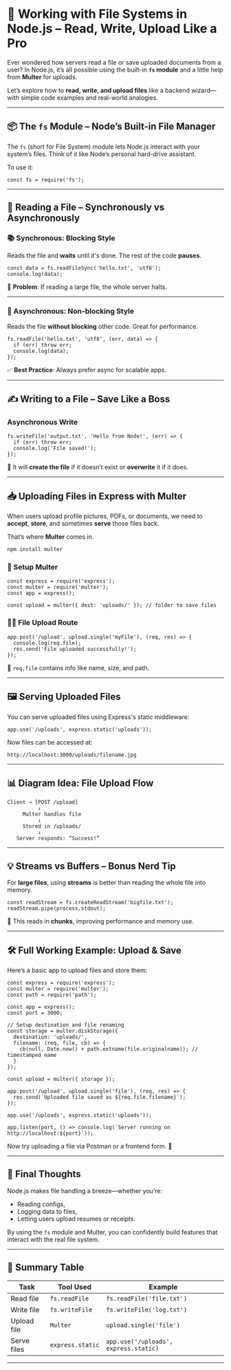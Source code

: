# 📁 Working with File Systems in Node.js – Read, Write, Upload Like a Pro

Ever wondered how servers read a file or save uploaded documents from a user? In Node.js, it’s all possible using the built-in **`fs` module** and a little help from **Multer** for uploads.

Let’s explore how to **read, write, and upload files** like a backend wizard—with simple code examples and real-world analogies.

---

## 📦 The `fs` Module – Node’s Built-in File Manager

The `fs` (short for File System) module lets Node.js interact with your system’s files. Think of it like Node’s personal hard-drive assistant.

To use it:

```
const fs = require('fs');

```

---

## 📖 Reading a File – Synchronously vs Asynchronously

### 📚 Synchronous: Blocking Style

Reads the file and **waits** until it's done. The rest of the code **pauses**.

```
const data = fs.readFileSync('hello.txt', 'utf8');
console.log(data);

```

🛑 **Problem**: If reading a large file, the whole server halts.

---

### 🏃 Asynchronous: Non-blocking Style

Reads the file **without blocking** other code. Great for performance.

```
fs.readFile('hello.txt', 'utf8', (err, data) => {
  if (err) throw err;
  console.log(data);
});

```

✅ **Best Practice**: Always prefer async for scalable apps.

---

## ✍️ Writing to a File – Save Like a Boss

### Asynchronous Write

```
fs.writeFile('output.txt', 'Hello from Node!', (err) => {
  if (err) throw err;
  console.log('File saved!');
});

```

📂 It will **create the file** if it doesn’t exist or **overwrite** it if it does.

---

## 📥 Uploading Files in Express with Multer

When users upload profile pictures, PDFs, or documents, we need to **accept**, **store**, and sometimes **serve** those files back.

That’s where **Multer** comes in.

```bash
npm install multer

```

### 🔧 Setup Multer

```
const express = require('express');
const multer = require('multer');
const app = express();

const upload = multer({ dest: 'uploads/' }); // folder to save files

```

### 👨‍💻 File Upload Route

```
app.post('/upload', upload.single('myFile'), (req, res) => {
  console.log(req.file);
  res.send('File uploaded successfully!');
});

```

🔎 `req.file` contains info like name, size, and path.

---

## 🖼️ Serving Uploaded Files

You can serve uploaded files using Express's static middleware:

```
app.use('/uploads', express.static('uploads'));

```

Now files can be accessed at:

```
http://localhost:3000/uploads/filename.jpg

```

---

## 📊 Diagram Idea: File Upload Flow

```
Client → [POST /upload]
          ↓
     Multer handles file
          ↓
     Stored in /uploads/
          ↓
   Server responds: “Success!”

```

---

## 💡 Streams vs Buffers – Bonus Nerd Tip

For **large files**, using **streams** is better than reading the whole file into memory.

```
const readStream = fs.createReadStream('bigfile.txt');
readStream.pipe(process.stdout);

```

🔁 This reads in **chunks**, improving performance and memory use.

---

## 🛠️ Full Working Example: Upload & Save

Here’s a basic app to upload files and store them:

```
const express = require('express');
const multer = require('multer');
const path = require('path');

const app = express();
const port = 3000;

// Setup destination and file renaming
const storage = multer.diskStorage({
  destination: 'uploads/',
  filename: (req, file, cb) => {
    cb(null, Date.now() + path.extname(file.originalname)); // timestamped name
  }
});

const upload = multer({ storage });

app.post('/upload', upload.single('file'), (req, res) => {
  res.send(`Uploaded file saved as ${req.file.filename}`);
});

app.use('/uploads', express.static('uploads'));

app.listen(port, () => console.log(`Server running on http://localhost:${port}`));

```

Now try uploading a file via Postman or a frontend form. 🎉

---

## 🧠 Final Thoughts

Node.js makes file handling a breeze—whether you’re:

- Reading configs,
- Logging data to files,
- Letting users upload resumes or receipts.

By using the `fs` module and Multer, you can confidently build features that interact with the real file system.

---

## 📁 Summary Table

| Task | Tool Used | Example |
| --- | --- | --- |
| Read file | `fs.readFile` | `fs.readFile('file.txt')` |
| Write file | `fs.writeFile` | `fs.writeFile('log.txt')` |
| Upload file | `Multer` | `upload.single('file')` |
| Serve files | `express.static` | `app.use('/uploads', express.static)` |

---
